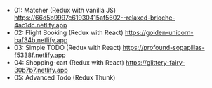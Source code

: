 * 01: Matcher (Redux with vanilla JS) 
https://66d5b9997c61930415af5602--relaxed-brioche-4ac1dc.netlify.app
* 02: Flight Booking (Redux with React) https://golden-unicorn-baf34b.netlify.app
* 03: Simple TODO (Redux with React) https://profound-sopapillas-f5338f.netlify.app
* 04: Shopping-cart (Redux with React) https://glittery-fairy-30b7b7.netlify.app
* 05: Advanced Todo (Redux Thunk) 